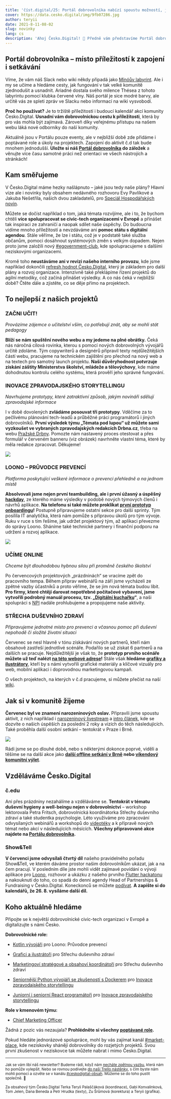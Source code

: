 ```yaml
---
title: 'číst.digital/25: Portál dobrovolníka nabízí spoustu možností, jak se zapojit | Prohlédněte si prototyp prvního scénáře Střechy duševního zdraví'
cover: https://data.cesko.digital/img/9fb07286.jpg
author: teryii
date: 2021-8-11-08-02
slug: novinky
lang: cs
description: 'Ahoj Česko.Digital! 👋 Předně vám představíme Portál dobrovolníka, který usnadní cestu každému, kdo chce přiložit ruku k dílu a zapojit se do nějakého projektu. Brzy také spustíme nový web Začni učit!. Pro projekt se nám dokonce podařilo získat záštitu MŠMT! 🎉 A pokud chcete pomoci českým novinářům, ale máte jen pár minut, máme pro vás jeden tip. Příjemné čtení!'
---
```


## Portál dobrovolníka – místo příležitostí k zapojení i setkávání

Víme, že vám náš Slack nebo wiki někdy připadá jako [Mínóův labyrint](https://cs.wikipedia.org/wiki/M%C3%ADn%C3%B3%C5%AFv_labyrint). Ale i my se učíme a hledáme cesty, jak fungování v tak velké komunitě zjednodušit a usnadnit. Ariadné dostala svého milence Thésea z tohoto labyrintu pomocí klubka červené vlny. Náš portál je sice modré barvy, ale určitě vás ze spleti zpráv ve Slacku nebo informací na wiki vysvobodí.

**Proč ho používat?** Je to tržiště příležitostí i budoucí kalendář akcí komunity Česko.Digital. **Usnadní vám dobrovolnickou cestu k příležitosti**, která by pro vás mohla být zajímavá. Zároveň díky veřejnému přístupu na našem webu láká nové odborníky do naší komunity. 

Aktuálně jsou v Portálu pouze eventy, ale v nejbližší době zde přidáme i poptávané role a úkoly na projektech. Zapojení do aktivit č.d tak bude mnohem jednodušší. **Uložte si náš [Portál dobrovolníka](https://cesko.digital/portal-dobrovolnika) do záložek** a věnujte více času samotné práci než orientaci ve všech nástrojích a stránkách!

## Kam směřujeme

V Česko.Digital máme hezky našlápnuto – jaké jsou tedy naše plány? Hlavní vize ale i novinky byly obsahem nedávného rozhovoru Evy Pavlíkové a Jakuba Nešetřila, našich dvou zakladatelů, pro [Speciál Hospodářských novin](https://specialy.hn.cz/c7-66954060-1-acbfe9863063def). 

Můžete se dočíst například o tom, jaká témata rozvíjíme, ale i to, že bychom chtěli **více spolupracovat se civic-tech organizacemi v Evropě** a přinášet tak inspiraci ze zahraničí a naopak sdílet naše úspěchy. Do budoucna vidíme mnoho příležitostí a nevzdáváme ani **pomoc státu s digitální agendou**. Stále věříme, že lze i státu, což je v podstatě také služba občanům, pomoci dosáhnout systémových změn s velkým dopadem. Nejen proto jsme založili nový [#egovernment-club](https://cesko-digital.slack.com/archives/C02335XFJ00), kde spolupracujeme s dalšími neziskovými organizacemi. 

Kromě toho **neustáváme ani v revizi našeho interního provozu**, kde jsme například dokončili [refresh hodnot Česko.Digital](https://cesko-digital.atlassian.net/wiki/spaces/CD/pages/644809255/V+stupy+z+dotazn+ku+a+n+vrh+nov+ch+hodnot+esko.Digital), který je základem pro další plány a rozvoj organizace. Intenzivně také překlápíme řízení projektů do agilní metodiky, což začíná přinášet výsledky. A co nás čeká v nejbližší době? Čtěte dále a zjistěte, co se děje přímo na projektech.

## To nejlepší z našich projektů

### ZAČNI UČIT!

*Provázíme zájemce o učitelství vším, co potřebují znát, aby se mohli stát pedagogy*

**Blíží se nám spuštění nového webu a my jedeme na plné obrátky.** Čeká nás náročná cílová rovinka, kterou s pomocí nových dobrovolných vývojářů určitě zdoláme. Tým copywriterů a designérů připravil texty nejdůležitějších částí webu, pracujeme na technickém zajištění pro přechod na nový web a na textech pro samotný launch projektu. **Naši důvěryhodnost potvrzuje získání záštity Ministerstva školství, mládeže a tělovýchovy**, kde máme dohodnutou kontrolu celého systému, která prověří jeho správné fungování.

### INOVACE ZPRAVODAJSKÉHO STORYTELLINGU

*Navrhujeme prototypy, které zatraktivní způsob, jakým novináři sdělují zpravodajské informace*

I v době dovolených **zvládáme posouvat tři prototypy**. Vděčíme za to pečlivému plánování tech-leadů a průběžné práci programátorů i jiných dobrovolníků. **První výsledek týmu „Témata pod lupou“ už můžete sami vyzkoušet ve vybraných zpravodajských redakcích Drbna.cz**, třeba na webu [Pražské Drbny](https://prazska.drbna.cz/z-kraje/praha-6/6506-zustane-jedenactimetrova-rozhledna-siska-na-ladronce-rozhoduje-verejnost.html). Pomozte nám nastavený proces otestovat a přes formulář v červeném banneru (viz obrázek) navrhněte vlastní téma, které by měla redakce zpracovat. Děkujeme!

![](https://data.cesko.digital/img/41b36e49.png)

### LOONO – PRŮVODCE PREVENCÍ

*Platforma poskytující veškeré informace o prevenci přehledně a na jednom místě*

**Absolvovali jsme nejen první teambuilding, ale i první úžasný a úspěšný [hackday](https://www.facebook.com/cesko.digital/photos/a.2360054424238229/3008126396097692)**, ze kterého máme výsledky v podobě nových týmových členů i návrhů aplikace. **Na telefonu si také můžete proklikat [první prototyp onboardingu](https://www.figma.com/proto/E3BhDWp6O8d1XmsbC46mcr/Loono?page-id=258%3A694&node-id=768%3A2214&viewport=-1281%2C-6727%2C0.24001646041870117&scaling=min-zoom&starting-point-node-id=768%3A2214&show-proto-sidebar=1)!** Postupně připravujeme ostatní sekce pro další sprinty. Tým posílila IT analytička, která nám pomůže s přípravou úkolů pro tým vývoje. Ruku v ruce s tím řešíme, jak udržet projektový tým, až aplikaci převezme do správy Loono. Sháníme také technické partnery i finanční podporu na udržení a rozvoj aplikace.

![](https://data.cesko.digital/img/25895b3b.jpg)

### UČÍME ONLINE

*Chceme být dlouhodobou hybnou silou při proměně českého školství*

Po červencových projektových „prázdninách“ se vracíme zpět do pracovního tempa. Během příprav webinářů na září jsme vycházeli ze zpětné vazby účastníků a proto věříme, že se jim nová témata budou líbit. **Pro firmy, které chtějí darovat nepotřebné počítačové vybavení, jsme vytvořili podrobný manuál procesu, tzv. „[Digitální kuchařku](https://www.ucimeonline.cz/wp-content/uploads/2021/07/Cesko.Digital_Darujte-techniku-1.pdf)“**, a naši spolupráci s [NPI](https://www.npi.cz/) nadále prohlubujeme a propojujeme naše aktivity.

### STŘECHA DUŠEVNÍHO ZDRAVÍ

*Připravujeme jednotné místo pro prevenci a včasnou pomoc při duševní nepohodě či složité životní situaci*

Červenec se nesl hlavně v tónu získávání nových partnerů, kteří nám obsahově zastřeší jednotlivé scénáře. Podařilo se už získat 6 partnerů a na dalších se pracuje. Nejdůležitější je však to, že **prototyp prvního scénáře můžete už teď nalézt [na této webové adrese](https://strecha.ceskodigital.net/problemy-ve-skole)!** Stále však **hledáme [grafiky a ilustrátory](https://cesko-digital.atlassian.net/wiki/spaces/SDZ/pages/458790094/Otev+en+role+v+t+mu#Tv%C5%AFrce-vizu%C3%A1ln%C3%ADho-obsahu-%F0%9F%91%A9%E2%80%8D%F0%9F%8E%A8)**, kteří by s námi vytvořili grafické materiály a klíčové vizuály pro web, mobilní aplikaci i doprovodnou marketingovou kampaň.

O všech projektech, na kterých v č.d pracujeme, si můžete přečíst na naší [wiki](https://cesko-digital.atlassian.net/l/c/1RriTPgP).

## Jak si v komunitě žijeme

**Červenec byl ve znamení narozeninových oslav.** Připravili jsme spoustu aktivit, z nich například i [narozeninový livestream](https://www.youtube.com/watch?v=F28a72dX1RQ&ab_channel=%C4%8Cesko.Digital) a [intro článek](https://blog.cesko.digital/2021/07/narozeniny), kde se dozvíte o našich úspěších za poslední 2 roky a vizích do těch následujících. Také proběhla další osobní setkání –⁠ tentokrát v Praze i Brně.

![](https://data.cesko.digital/img/71f9967f.jpg)

Rádi jsme se po dlouhé době, nebo s některými dokonce poprvé, viděli a těšíme se na další akce jako **[další offline setkání v Brně](https://cesko.digital/events/komunitni-sraz-brno) nebo [víkendový komunitní výlet](https://cesko.digital/events/vylet-cesko-digital)**.

## Vzděláváme Česko.Digital

### č.edu

Ani přes prázdniny nezahálíme a vzděláváme se. **Tentokrát v tématu duševní hygieny a well-beingu nejen v dobrovolnictví** –⁠ workshop lektorovala Petra Fritsch, dobrovolnická koordinátorka Střechy duševního zdraví a také studentka psychologie. Léto využíváme pro zpracování odvysílaných webinářů a workshopů do [videotéky](https://cesko-digital.atlassian.net/l/c/KUNUhw0n) a k přípravě nových témat nebo akcí v následujících měsících. **Všechny připravované akce najdete na [Portálu dobrovolníka](https://cesko.digital/portal-dobrovolnika).**

### Show&Tell

**V červenci jsme odvysílali čtvrtý díl** našeho pravidelného pořadu Show&Tell, ve kterém dáváme prostor našim dobrovolníkům ukázat, jak a na čem pracují. V posledním díle jste mohli vidět zajímavé povídání o vývoji aplikace pro [Loono](https://www.loono.cz/), rozhovor a ukázku z našeho prvního [Flutter hackatonu](https://www.facebook.com/cesko.digital/photos/a.2360054424238229/3008126396097692) a nakouknutí do toho, co spadá do denní agendy Head of Partnerships & Fundraising v Česko.Digital. Koneckonců se můžete [podívat](https://web-preview.cesko.digital/events/show-and-tell-4). **A zapište si do kalendářů, že 26. 8. vysíláme další díl.**

## Koho aktuálně hledáme

Připojte se k největší dobrovolnické civic-tech organizaci v Evropě a digitalizujte s námi Česko.

**Dobrovolnické role:**

- [Kotlin vývojáři](https://cesko-digital.atlassian.net/wiki/spaces/LA) pro Loono: Průvodce prevencí

- [Grafici a ilustrátoři](https://cesko-digital.atlassian.net/l/c/0pA0FHDT) pro Střechu duševního zdraví

- [Marketingoví stratégové a obsahoví koordinátoři](https://cesko-digital.atlassian.net/l/c/0pA0FHDT) pro Střechu duševního zdraví

- [Seniornější Python vývojáři se zkušeností s Dockerem](https://docs.google.com/document/d/1WufispIL5XGRCHc8GMdpoOcTDO8PTEda6TQKGFqC48k/edit?usp=sharing) pro [Inovace zpravodajského storytellingu](https://cesko-digital.slack.com/archives/C01AENB1LPP)

- [Juniorní i seniorní React programátoři](https://docs.google.com/document/d/1WufispIL5XGRCHc8GMdpoOcTDO8PTEda6TQKGFqC48k/edit?usp=sharing) pro [Inovace zpravodajského storytellingu](https://cesko-digital.slack.com/archives/C01AENB1LPP)

**Role v kmenovém týmu:**

- [Chief Marketing Officer](https://cesko-digital.atlassian.net/wiki/spaces/CD/pages/732005721)

Žádná z pozic vás nezaujala? **Prohlédněte si všechny [poptávané role](https://cesko-digital.atlassian.net/l/c/VCYAW1U1).**

Pokud hledáte jednorázové spolupráce, mohl by vás zajímat kanál [#market-place](https://cesko-digital.slack.com/archives/CLVAH28P3), kde neziskovky shánějí dobrovolníky do rozjetých projektů. Svou první zkušenost v neziskovce tak můžete nabrat i mimo Česko.Digital.

---

<small>Jak se vám líbí náš newsletter? Budeme rádi, když nám [necháte zpětnou vazbu](https://airtable.com/shre7lawrjOxNtCpL), která nám ho pomůže vylepšit. Nebo se rovnou podívejte [do naší Trello nástěnky](https://trello.com/b/RmTwoiMq/cd-newsletter), s čím byste nám mohli pomoci a ozvěte se v kanálu [#ceskodigital-obsah](https://cesko-digital.slack.com/archives/C01FQBDMDGQ). Můžeme se do toho pustit společně. 🤗</small>

<small>Za obsahový tým Česko.Digital Terka Teryii Palaščáková (koordinace), Gabi Konvalinková, Tom Jelen, Dana Beneda a Petr Hrudka (texty), Zu Šrůmová (korektura) a Teryii (grafika).</small>